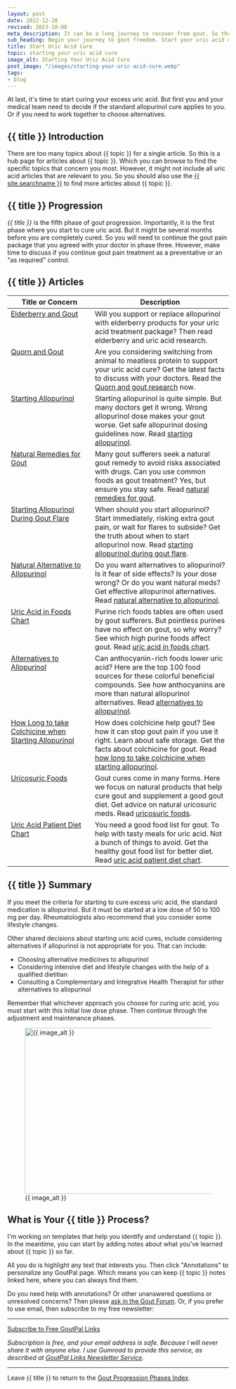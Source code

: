 ```yaml
---
layout: post
date: 2022-12-28
revised: 2023-10-08
meta_description: It can be a long journey to recover from gout. So the sooner you start, the quicker you're cured. Learn how to start your uric acid cure today.
sub_heading: Begin your journey to gout freedom. Start your uric acid cure.
title: Start Uric Acid Cure
topic: starting your uric acid cure
image_alt: Starting Your Uric Acid Cure
post_image: "/images/starting-your-uric-acid-cure.webp"
tags:
- blog
---
```

<p>At last, it's time to start curing your excess uric acid. But first you and your medical team need to decide if the standard allopurinol cure applies to you. Or if you need to work together to choose alternatives.</p>
<h2 id="intro">{{ title }} Introduction</h2>
<p>There are too many topics about {{ topic }} for a single article. So this is a hub page for articles about {{ topic }}. Which you can browse to find the specific topics that concern you most. However, it might not include all uric acid articles that are relevant to you. So you should also use the <a href="{{ site.searchurl }}">{{ site.searchname }}</a> to find more articles about {{ topic }}.</p>
<h2 id="progress">{{ title }} Progression</h2>
<p><em>{{ title }}</em> is the fifth phase of gout progression. Importantly, it is the first phase where you start to cure uric acid. But it might be several months before you are completely cured. So you will need to continue the gout pain package that you agreed with your doctor in phase three. However, make time to discuss if you continue gout pain treatment as a preventative or an "as required" control.</p>
<h2 id="facts">{{ title }} Articles</h2>
<table style="width: 100%;" id="article-list">
    <thead>
        <tr>
            <th style="width: 38%;">Title or Concern</th>
            <th style="width: 62%;">Description</th>
        </tr>
    </thead>
    <tbody style="vertical-align:top;">
        <tr id="elderberry">
            <td><a href="https://goutpal.info/blog/elderberries-uric-acid-research/">Elderberry and Gout</a></td>
            <td>Will you support or replace allopurinol with elderberry products for your uric acid treatment package? Then read elderberry and uric acid research</a>.</td>
        </tr>
        <tr id="quorn">
            <td><a href="https://goutpal.info/blog/quorn-and-gout-research/">Quorn and Gout</a></td>
            <td>Are you considering switching from animal to meatless protein to support your uric acid cure? Get the latest facts to discuss with your doctors. Read the <a href="https://goutpal.info/blog/quorn-and-gout-research/">Quorn and gout research</a> now.</td>
        </tr>
        <tr id="start">
            <td><a href="/gout-treatment/avoid-gout/allopurinol/allopurinol-dosing/">Starting Allopurinol</a></td>
            <td>Starting allopurinol is quite simple. But many doctors get it wrong. Wrong allopurinol dose makes your gout worse. Get safe allopurinol dosing guidelines now. Read <a href="/gout-treatment/avoid-gout/allopurinol/allopurinol-dosing/">starting allopurinol</a>.</td>
        </tr>
        <tr id="natural">
            <td><a href="/gout-treatment/gout-remedy/">Natural Remedies for Gout</a></td>
            <td>Many gout sufferers seek a natural gout remedy to avoid risks associated with drugs. Can you use common foods as gout treatment? Yes, but ensure you stay safe. Read <a href="/gout-treatment/gout-remedy/">natural remedies for gout</a>.</td>
        </tr>
        <tr id="during">
            <td><a href="/4853/start-allopurinol-quickly-but-carefully/">Starting Allopurinol During Gout Flare</a></td>
            <td>When should you start allopurinol? Start immediately, risking extra gout pain, or wait for flares to subside? Get the truth about when to start allopurinol now. Read <a href="/4853/start-allopurinol-quickly-but-carefully/">starting allopurinol during gout flare</a>.</td>
        </tr>
        <tr id="nat-allo">
            <td><a href="/2763/allopurinol-alternatives/">Natural Alternative to Allopurinol</a></td>
            <td>Do you want alternatives to allopurinol? Is it fear of side effects? Is your dose wrong? Or do you want natural meds? Get effective allopurinol alternatives. Read <a href="/2763/allopurinol-alternatives/">natural alternative to allopurinol</a>.</td>
        </tr>
        <tr id="food">
            <td><a href="/gout-diet/purine-rich-foods/">Uric Acid in Foods Chart</a></td>
            <td>Purine rich foods tables are often used by gout sufferers. But pointless purines have no effect on gout, so why worry? See which high purine foods affect gout. Read <a href="/gout-diet/purine-rich-foods/">uric acid in foods chart</a>.</td>
        </tr>
        <tr id="alt">
            <td><a href="/blog/anthocyanins-natural-allopurinol-alternatives/">Alternatives to Allopurinol</a></td>
            <td>Can anthocyanin-rich foods lower uric acid? Here are the top 100 food sources for these colorful beneficial compounds. See how anthocyanins are more than natural allopurinol alternatives. Read <a href="/blog/anthocyanins-natural-allopurinol-alternatives/">alternatives to allopurinol</a>.</td>
        </tr>
        <tr id="colch">
            <td><a href="/gout-treatment/gout-cure/colchicine/colchicine-for-gout/">How Long to take Colchicine when Starting Allopurinol</a></td>
            <td>How does colchicine help gout? See how it can stop gout pain if you use it right. Learn about safe storage. Get the facts about colchicine for gout. Read <a href="/gout-treatment/gout-cure/colchicine/colchicine-for-gout/">how long to take colchicine when starting allopurinol</a>.</td>
        </tr>
        <tr id="uricosuric">
            <td><a href="/2724/gout-cures-natural-uricosuric-agents/">Uricosuric Foods</a></td>
            <td>Gout cures come in many forms. Here we focus on natural products that help cure gout and supplement a good gout diet. Get advice on natural uricosuric meds. Read <a href="/2724/gout-cures-natural-uricosuric-agents/">uricosuric foods</a>.</td>
        </tr>
        <tr id="diet">
            <td><a href="/gout-food/gout-food-list/">Uric Acid Patient Diet Chart</a></td>
            <td>You need a good food list for gout. To help with tasty meals for uric acid. Not a bunch of things to avoid. Get the healthy gout food list for better diet. Read <a href="/gout-food/gout-food-list/">uric acid patient diet chart</a>.</td>
        </tr>
    </tbody>
</table>
<h2 id="summary">{{ title }} Summary</h2>
<p>If you meet the criteria for starting to cure excess uric acid, the standard medication is allopurinol. But it must be started at a low dose of 50 to 100 mg per day. Rheumatologists also recommend that you consider some lifestyle changes.</p>
<p>Other shared decisions about starting uric acid cures, include considering alternatives if allopurinol is not appropriate for you. That can include:</p>
<ul>
<li>Choosing alternative medicines to allopurinol</li>
<li>Considering intensive diet and lifestyle changes with the help of a qualified dietitian</li>
<li>Consulting a Complementary and Integrative Health Therapist for other alternatives to allopurinol</li>
</ul>
<p>Remember that whichever approach you choose for curing uric acid, you must start with this initial low dose phase. Then continue through the adjustment and maintenance phases.</p>
<figure id="image" class="inner">
<img src="{{ post_image }}" alt="{{ image_alt }}"  width="610" height="377">
  <figcaption>{{ image_alt }}</figcaption>
</figure>
<h2 id="next">What is Your {{ title }} Process?</h2>
I'm working on templates that help you identify and understand {{ topic }}. In the meantime, you can start by adding notes about what you've learned about {{ topic }} so far.

All you do is highlight any text that interests you. Then click "Annotations" to personalize any GoutPal page. Which means you can keep {{ topic }} notes linked here, where you can always find them.

Do you need help with annotations? Or other unanswered questions or unresolved concerns? Then please <a href="https://links.goutpal.com/p/goutpal-links-gout-discussions?a=888958067">ask in the Gout Forum</a>. Or, if you prefer to use email, then subscribe to my free newsletter:
<hr><a class="gumroad-button" href="https://links.goutpal.com/l/wqmwjs?a=888958067&wanted=true&price=0" data-gumroad-single-product="true" target="_blank">Subscribe to Free GoutPal Links <span class="gumroad-button-logo"></span></a>
<p><i>Subscription is free, and your email address is safe. Because I will never share it with anyone else. I use Gumroad to provide this service, as described at <a href="https://goutpal.com/blog/goutpal-notifications/">GoutPal Links Newsletter Service</a>.</i></p><hr>
Leave {{ title }} to return to the <a href="/blog/gout-progression/">Gout Progression Phases Index</a>.
